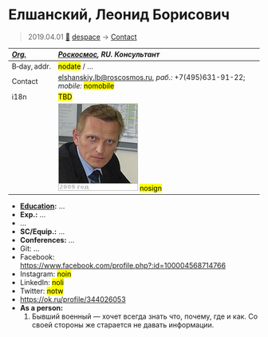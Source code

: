 # Елшанский, Леонид Борисович
> 2019.04.01 [🚀](../index/index.md) [despace](index.md) → [Contact](contact.md)

|*[Org.](contact.md)*|*[Роскосмос](zz_roskosmos.md), RU. Консультант*|
|:--|:--|
|B‑day, addr.|<mark>nodate</mark> / …|
|Contact|<elshanskiy.lb@roscosmos.ru>, *раб.:* +7(495)631-91-22; *mobile:* <mark>nomobile</mark>|
|i18n|<mark>TBD</mark>|
||![](f/contact/e/elshanskiy1_photo.jpg) <mark>nosign</mark>|

   - **[Education](edu.md):** …
   - **Exp.:** …
   - …
   - **SC/Equip.:** …
   - **Conferences:** …
   - Git: …
   - Facebook: <https://www.facebook.com/profile.php?:id=100004568714766>
   - Instagram: <mark>noin</mark>
   - LinkedIn: <mark>noli</mark>
   - Twitter: <mark>notw</mark>
   - <https://ok.ru/profile/344026053>
   - **As a person:**
      1. Бывший военный — хочет всегда знать что, почему, где и как. Со своей стороны же старается не давать информации.
